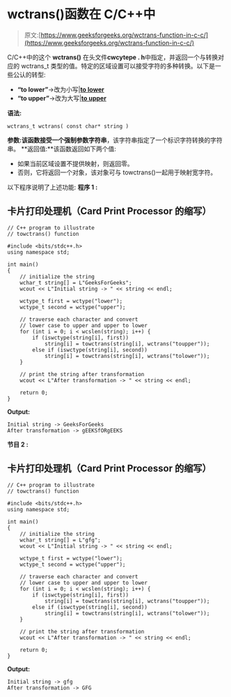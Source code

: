 # wctrans()函数在 C/C++中

> 原文:[https://www.geeksforgeeks.org/wctrans-function-in-c-c/](https://www.geeksforgeeks.org/wctrans-function-in-c-c/)

C/C++中的这个 **wctrans()** 在头文件**cwcytepe . h**中指定，并返回一个与转换对应的 wctrans_t 类型的值。特定的区域设置可以接受字符的多种转换。以下是一些公认的转型:

*   **“to lower”**->改为小写|[**to lower**](https://www.geeksforgeeks.org/towlower-function-in-c-c/)
*   **“to upper”**->改为大写|[**to upper**](https://www.geeksforgeeks.org/towupper-function-in-c-c/)

**语法:**

```
wctrans_t wctrans( const char* string )
```

**参数:**该函数接受一个强制参数**字符串**，该字符串指定了一个标识字符转换的字符串。
**返回值:**该函数返回如下两个值:

*   如果当前区域设置不提供映射，则返回零。
*   否则，它将返回一个对象，该对象可与 towctrans()一起用于映射宽字符。

以下程序说明了上述功能:
**程序 1 :**

## 卡片打印处理机（Card Print Processor 的缩写）

```
// C++ program to illustrate
// towctrans() function

#include <bits/stdc++.h>
using namespace std;

int main()
{
    // initialize the string
    wchar_t string[] = L"GeeksForGeeks";
    wcout << L"Initial string -> " << string << endl;

    wctype_t first = wctype("lower");
    wctype_t second = wctype("upper");

    // traverse each character and convert
    // lower case to upper and upper to lower
    for (int i = 0; i < wcslen(string); i++) {
        if (iswctype(string[i], first))
            string[i] = towctrans(string[i], wctrans("toupper"));
        else if (iswctype(string[i], second))
            string[i] = towctrans(string[i], wctrans("tolower"));
    }

    // print the string after transformation
    wcout << L"After transformation -> " << string << endl;

    return 0;
}
```

**Output:** 

```
Initial string -> GeeksForGeeks
After transformation -> gEEKSfORgEEKS
```

**节目 2 :**

## 卡片打印处理机（Card Print Processor 的缩写）

```
// C++ program to illustrate
// towctrans() function

#include <bits/stdc++.h>
using namespace std;

int main()
{
    // initialize the string
    wchar_t string[] = L"gfg";
    wcout << L"Initial string -> " << string << endl;

    wctype_t first = wctype("lower");
    wctype_t second = wctype("upper");

    // traverse each character and convert
    // lower case to upper and upper to lower
    for (int i = 0; i < wcslen(string); i++) {
        if (iswctype(string[i], first))
            string[i] = towctrans(string[i], wctrans("toupper"));
        else if (iswctype(string[i], second))
            string[i] = towctrans(string[i], wctrans("tolower"));
    }

    // print the string after transformation
    wcout << L"After transformation -> " << string << endl;

    return 0;
}
```

**Output:** 

```
Initial string -> gfg
After transformation -> GFG
```